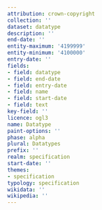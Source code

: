```yaml
---
attribution: crown-copyright
collection: ''
dataset: datatype
description: ''
end-date: ''
entity-maximum: '4199999'
entity-minimum: '4100000'
entry-date: ''
fields:
- field: datatype
- field: end-date
- field: entry-date
- field: name
- field: start-date
- field: text
key-field: ''
licence: ogl3
name: Datatype
paint-options: ''
phase: alpha
plural: Datatypes
prefix: ''
realm: specification
start-date: ''
themes:
- specification
typology: specification
wikidata: ''
wikipedia: ''
---
```

